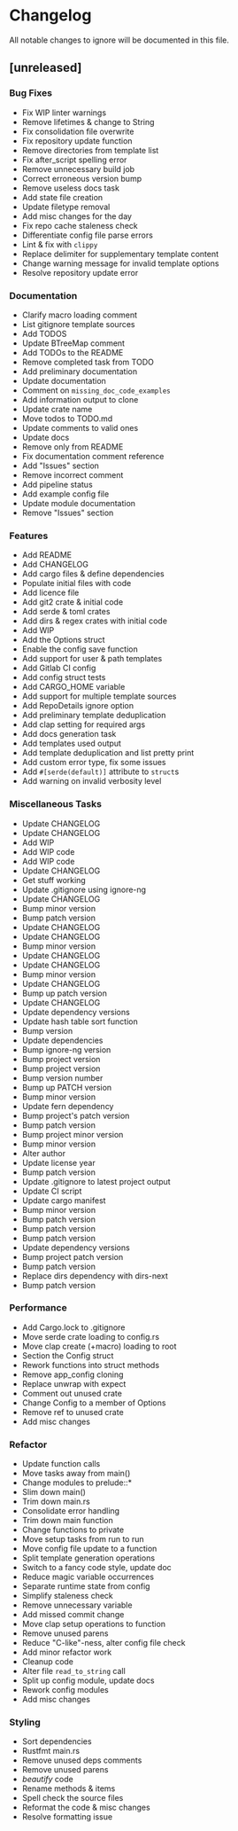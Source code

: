 # Changelog

All notable changes to ignore will be documented in this file.

## [unreleased]

### Bug Fixes

- Fix WIP linter warnings
- Remove lifetimes & change to String
- Fix consolidation file overwrite
- Fix repository update function
- Remove directories from template list
- Fix after_script spelling error
- Remove unnecessary build job
- Correct erroneous version bump
- Remove useless docs task
- Add state file creation
- Update filetype removal
- Add misc changes for the day
- Fix repo cache staleness check
- Differentiate config file parse errors
- Lint & fix with `clippy`
- Replace delimiter for supplementary template content
- Change warning message for invalid template options
- Resolve repository update error

### Documentation

- Clarify macro loading comment
- List gitignore template sources
- Add TODOS
- Update BTreeMap comment
- Add TODOs to the README
- Remove completed task from TODO
- Add preliminary documentation
- Update documentation
- Comment on `missing_doc_code_examples`
- Add information output to clone
- Update crate name
- Move todos to TODO.md
- Update comments to valid ones
- Update docs
- Remove only from README
- Fix documentation comment reference
- Add "Issues" section
- Remove incorrect comment
- Add pipeline status
- Add example config file
- Update module documentation
- Remove "Issues" section

### Features

- Add README
- Add CHANGELOG
- Add cargo files & define dependencies
- Populate initial files with code
- Add licence file
- Add git2 crate & initial code
- Add serde & toml crates
- Add dirs & regex crates with initial code
- Add WIP
- Add the Options struct
- Enable the config save function
- Add support for user & path templates
- Add Gitlab CI config
- Add config struct tests
- Add CARGO_HOME variable
- Add support for multiple template sources
- Add RepoDetails ignore option
- Add preliminary template deduplication
- Add clap setting for required args
- Add docs generation task
- Add templates used output
- Add template deduplication and list pretty print
- Add custom error type, fix some issues
- Add `#[serde(default)]` attribute to `struct`s
- Add warning on invalid verbosity level

### Miscellaneous Tasks

- Update CHANGELOG
- Update CHANGELOG
- Add WIP
- Add WIP code
- Add WIP code
- Update CHANGELOG
- Get stuff working
- Update .gitignore using ignore-ng
- Update CHANGELOG
- Bump minor version
- Bump patch version
- Update CHANGELOG
- Update CHANGELOG
- Bump minor version
- Update CHANGELOG
- Update CHANGELOG
- Bump minor version
- Update CHANGELOG
- Bump up patch version
- Update CHANGELOG
- Update dependency versions
- Update hash table sort function
- Bump version
- Update dependencies
- Bump ignore-ng version
- Bump project version
- Bump project version
- Bump version number
- Bump up PATCH version
- Bump minor version
- Update fern dependency
- Bump project's patch version
- Bump patch version
- Bump project minor version
- Bump minor version
- Alter author
- Update license year
- Bump patch version
- Update .gitignore to latest project output
- Update CI script
- Update cargo manifest
- Bump minor version
- Bump patch version
- Bump patch version
- Bump patch version
- Update dependency versions
- Bump project patch version
- Bump patch version
- Replace dirs dependency with dirs-next
- Bump patch version

### Performance

- Add Cargo.lock to .gitignore
- Move serde crate loading to config.rs
- Move clap create (+macro) loading to root
- Section the Config struct
- Rework functions into struct methods
- Remove app_config cloning
- Replace unwrap with expect
- Comment out unused crate
- Change Config to a member of Options
- Remove ref to unused crate
- Add misc changes

### Refactor

- Update function calls
- Move tasks away from main()
- Change modules to prelude::*
- Slim down main()
- Trim down main.rs
- Consolidate error handling
- Trim down main function
- Change functions to private
- Move setup tasks from run to run
- Move config file update to a function
- Split template generation operations
- Switch to a fancy code style, update doc
- Reduce magic variable occurrences
- Separate runtime state from config
- Simplify staleness check
- Remove unnecessary variable
- Add missed commit change
- Move clap setup operations to function
- Remove unused parens
- Reduce "C-like"-ness, alter config file check
- Add minor refactor work
- Cleanup code
- Alter file `read_to_string` call
- Split up config module, update docs
- Rework config modules
- Add misc changes

### Styling

- Sort dependencies
- Rustfmt main.rs
- Remove unused deps comments
- Remove unused parens
- _beautify_ code
- Rename methods & items
- Spell check the source files
- Reformat the code & misc changes
- Resolve formatting issue

<!-- fisher -->
